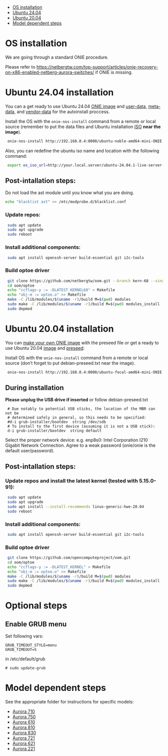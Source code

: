 - [OS installation](#os-installation)
- [Ubuntu 24.04](#ubuntu-2404-installation)
- [Ubuntu 20.04](#ubuntu-2004-installation)
- [Model dependent steps](#model-dependent-steps)

# OS installation

We are going through a standard ONIE procedure.

Please refer to https://netbergtw.com/top-support/articles/onie-recovery-on-x86-enabled-netberg-aurora-switches/ if ONIE is missing.

# Ubuntu 24.04 installation

You can a get ready to use Ubuntu 24.04 [ONIE image](http://www.netbergtw.com/wp-content/uploads/Files/ubuntu-noble-amd64-mini-ONIE.bin)
and [user-data](user-data), [meta-data](meta-data), and
[vendor-data](vendor-data) for the autoinstall proccess.

Install the OS with the `onie-nos-install` command from a remote
or local source (remember to put the data files and Ubuntu installation
[ISO](https://releases.ubuntu.com/24.04/ubuntu-24.04.1-live-server-amd64.iso)
**near the image**).

```bash
 onie-nos-install http://192.168.0.4:8000/ubuntu-noble-amd64-mini-ONIE.bin
```

Also, you can redefine the ubuntu iso name and location with
the following command:

```bash
 export os_iso_url=http://your.local.server/ubuntu-24.04.1-live-server-amd64.iso
```

## Post-intallation steps:

Do not load the ast module until you know what you are doing.
```bash
echo "blacklist ast" >> /etc/modprobe.d/blacklist.conf
```


### Update repos:
```bash
 sudo apt update
 sudo apt upgrade
 sudo reboot
```

### Install additional components:
```bash
 sudo apt install openssh-server build-essential git i2c-tools
```

### Build optoe driver
```bash
 git clone https://github.com/netbergtw/oom.git --branch kern-68 --single-branch
 cd oom/optoe
 echo "ccflags-y := -DLATEST_KERNEL68" > Makefile
 echo "obj-m := optoe.o" >> Makefile
 make -C /lib/modules/$(uname -r)/build M=$(pwd) modules
 sudo make -C /lib/modules/$(uname -r)/build M=$(pwd) modules_install
 sudo depmod
```

# Ubuntu 20.04 installation

You can [make your own ONIE image](https://github.com/opencomputeproject/onie/blob/master/contrib/debian-iso/README.md) 
with the preseed file or get a ready to use Ubuntu 20.04 [image](http://www.netbergtw.com/wp-content/uploads/Files/ubuntu-focal-amd64-mini-ONIE.bin) 
and [preseed](debian-preseed.txt):

Install OS with the `onie-nos-install` command from a remote or local source (don’t forget to put debian-preseed.txt near the image).
```bash
 onie-nos-install http://192.168.0.4:8000/ubuntu-focal-amd64-mini-ONIE.bin
```

## During installation

**Please unplug the USB drive if inserted** or follow debian-preseed.txt

```
 # Due notably to potential USB sticks, the location of the MBR can not be
 # determined safely in general, so this needs to be specified:
 #d-i grub-installer/bootdev  string /dev/sdb
 # To install to the first device (assuming it is not a USB stick):
 d-i grub-installer/bootdev  string default
```

Select the proper network device: e.g. enp8s0: Intel Corporation I210 Gigabit Network Connection.
Agree to a weak password (onie/onie is the default user/password).

## Post-intallation steps:

### Update repos and install the latest kernel (tested with 5.15.0-91):
```bash
 sudo apt update
 sudo apt upgrade
 sudo apt install --install-recommends linux-generic-hwe-20.04
 sudo reboot
```

### Install additional components:
```bash
 sudo apt install openssh-server build-essential git i2c-tools
```
### Build optoe driver
```bash
 git clone https://github.com/opencomputeproject/oom.git
 cd oom/optoe
 echo "ccflags-y := -DLATEST_KERNEL" > Makefile
 echo "obj-m := optoe.o" >> Makefile
 make -C /lib/modules/$(uname -r)/build M=$(pwd) modules
 sudo make -C /lib/modules/$(uname -r)/build M=$(pwd) modules_install
 sudo depmod
```

# Optional steps
## Enable GRUB menu
Set following vars: 
```
GRUB_TIMEOUT_STYLE=menu
GRUB_TIMEOUT=5
```
in /etc/default/grub
```
# sudo update-grub
```
# Model dependent steps

See the appropriate folder for instructions for specific models:

- [Aurora 710](aurora-710/README.md)
- [Aurora 750](aurora-750/README.md)
- [Aurora 610](aurora-610/README.md)
- [Aurora 810](aurora-810/README.md)
- [Aurora 830](aurora-830/README.md)
- [Aurora 721](aurora-721/README.md)
- [Aurora 621](aurora-621/README.md)
- [Aurora 221](aurora-221/README.md)
